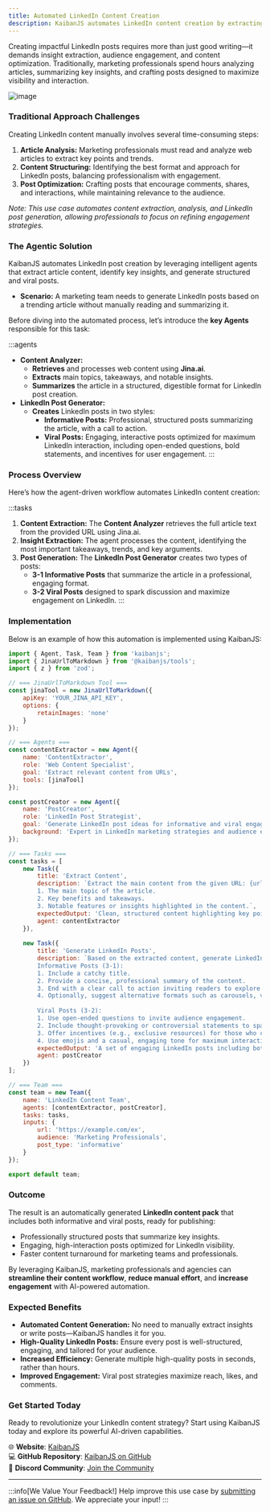 ```yaml
---
title: Automated LinkedIn Content Creation
description: KaibanJS automates LinkedIn content creation by extracting insights from web articles and generating high-engagement posts tailored for LinkedIn audiences.
---
```


Creating impactful LinkedIn posts requires more than just good writing—it demands insight extraction, audience engagement, and content optimization. Traditionally, marketing professionals spend hours analyzing articles, summarizing key insights, and crafting posts designed to maximize visibility and interaction.

![image](https://github.com/user-attachments/assets/0859c85d-1c8b-4574-ba81-3aeef86654cf)

### Traditional Approach Challenges
Creating LinkedIn content manually involves several time-consuming steps:

1. **Article Analysis:** Marketing professionals must read and analyze web articles to extract key points and trends.
2. **Content Structuring:** Identifying the best format and approach for LinkedIn posts, balancing professionalism with engagement.
3. **Post Optimization:** Crafting posts that encourage comments, shares, and interactions, while maintaining relevance to the audience.

*Note: This use case automates content extraction, analysis, and LinkedIn post generation, allowing professionals to focus on refining engagement strategies.*

### The Agentic Solution
KaibanJS automates LinkedIn post creation by leveraging intelligent agents that extract article content, identify key insights, and generate structured and viral posts.

- **Scenario:** A marketing team needs to generate LinkedIn posts based on a trending article without manually reading and summarizing it.

Before diving into the automated process, let’s introduce the **key Agents** responsible for this task:

:::agents
- **Content Analyzer:**
  - **Retrieves** and processes web content using **Jina.ai**.
  - **Extracts** main topics, takeaways, and notable insights.
  - **Summarizes** the article in a structured, digestible format for LinkedIn post creation.
- **LinkedIn Post Generator:**
  - **Creates** LinkedIn posts in two styles:
    - **Informative Posts:** Professional, structured posts summarizing the article, with a call to action.
    - **Viral Posts:** Engaging, interactive posts optimized for maximum LinkedIn interaction, including open-ended questions, bold statements, and incentives for user engagement.
:::

### Process Overview
Here’s how the agent-driven workflow automates LinkedIn content creation:

:::tasks
1. **Content Extraction:** The **Content Analyzer** retrieves the full article text from the provided URL using Jina.ai.
2. **Insight Extraction:** The agent processes the content, identifying the most important takeaways, trends, and key arguments.
3. **Post Generation:** The **LinkedIn Post Generator** creates two types of posts:
    - **3-1 Informative Posts** that summarize the article in a professional, engaging format.
    - **3-2 Viral Posts** designed to spark discussion and maximize engagement on LinkedIn.
:::

### Implementation
Below is an example of how this automation is implemented using KaibanJS:

```javascript
import { Agent, Task, Team } from 'kaibanjs';
import { JinaUrlToMarkdown } from '@kaibanjs/tools';
import { z } from 'zod';

// === JinaUrlToMarkdown Tool ===
const jinaTool = new JinaUrlToMarkdown({
    apiKey: 'YOUR_JINA_API_KEY',
    options: {
        retainImages: 'none'
    }
});

// === Agents ===
const contentExtractor = new Agent({
    name: 'ContentExtractor',
    role: 'Web Content Specialist',
    goal: 'Extract relevant content from URLs',
    tools: [jinaTool]
});

const postCreator = new Agent({
    name: 'PostCreator',
    role: 'LinkedIn Post Strategist',
    goal: 'Generate LinkedIn post ideas for informative and viral engagement',
    background: 'Expert in LinkedIn marketing strategies and audience engagement'
});

// === Tasks ===
const tasks = [
    new Task({
        title: 'Extract Content',
        description: `Extract the main content from the given URL: {url} and identify key insights, including:
        1. The main topic of the article.
        2. Key benefits and takeaways.
        3. Notable features or insights highlighted in the content.`,
        expectedOutput: 'Clean, structured content highlighting key points and insights.',
        agent: contentExtractor
    }),
    
    new Task({
        title: 'Generate LinkedIn Posts',
        description: `Based on the extracted content, generate LinkedIn posts using the following guidelines:
        Informative Posts (3-1):
        1. Include a catchy title.
        2. Provide a concise, professional summary of the content.
        3. End with a clear call to action inviting readers to explore the full article.
        4. Optionally, suggest alternative formats such as carousels, videos, or images.
        
        Viral Posts (3-2):
        1. Use open-ended questions to invite audience engagement.
        2. Include thought-provoking or controversial statements to spark discussion.
        3. Offer incentives (e.g., exclusive resources) for those who comment.
        4. Use emojis and a casual, engaging tone for maximum interaction.`,
        expectedOutput: 'A set of engaging LinkedIn posts including both informative and viral styles tailored for audience engagement.',
        agent: postCreator
    })
];

// === Team ===
const team = new Team({
    name: 'LinkedIn Content Team',
    agents: [contentExtractor, postCreator],
    tasks: tasks,
    inputs: {
        url: 'https://example.com/ex',
        audience: 'Marketing Professionals',
        post_type: 'informative'
    }
});

export default team;
```

### Outcome
The result is an automatically generated **LinkedIn content pack** that includes both informative and viral posts, ready for publishing:

- Professionally structured posts that summarize key insights.
- Engaging, high-interaction posts optimized for LinkedIn visibility.
- Faster content turnaround for marketing teams and professionals.

By leveraging KaibanJS, marketing professionals and agencies can **streamline their content workflow**, **reduce manual effort**, and **increase engagement** with AI-powered automation.

### Expected Benefits
- **Automated Content Generation:** No need to manually extract insights or write posts—KaibanJS handles it for you.
- **High-Quality LinkedIn Posts:** Ensure every post is well-structured, engaging, and tailored for your audience.
- **Increased Efficiency:** Generate multiple high-quality posts in seconds, rather than hours.
- **Improved Engagement:** Viral post strategies maximize reach, likes, and comments.

### Get Started Today
Ready to revolutionize your LinkedIn content strategy? Start using KaibanJS today and explore its powerful AI-driven capabilities.

🌐 **Website**: [KaibanJS](https://www.kaibanjs.com/)  
💻 **GitHub Repository**: [KaibanJS on GitHub](https://github.com/kaiban-ai/KaibanJS)  
🤝 **Discord Community**: [Join the Community](https://kaibanjs.com/discord)  

---

:::info[We Value Your Feedback!]
Help improve this use case by [submitting an issue on GitHub](https://github.com/kaiban-ai/KaibanJS/issues). We appreciate your input!
:::
